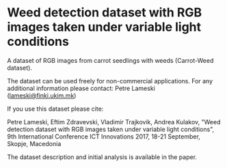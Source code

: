 # Weed detection dataset with RGB images taken under variable light conditions

A dataset of RGB images from carrot seedlings with weeds (Carrot-Weed dataset). 

The dataset can be used freely for non-commercial applications. For any additional information please contact: Petre Lameski (lameski@finki.ukim.mk)

If you use this dataset please cite: 

Petre Lameski, Eftim Zdravevski, Vladimir Trajkovik, Andrea Kulakov, "Weed detection dataset with RGB images taken under variable light conditions", 9th International Conference ICT Innovations 2017, 18-21 September, Skopje, Macedonia

The dataset description and initial analysis is available in the paper.
